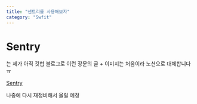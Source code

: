 ```yaml
---
title: "센트리를 사용해보자"
category: "Swfit"
---
```

# Sentry
는 제가 아직 깃헙 블로그로 이런 장문의 글 + 이미지는 처음이라 노션으로 대체합니다ㅠ

[Sentry](https://www.notion.so/Sentry-26fc0deb06474c238879711f8f4b5b82)

나중에 다시 재정비해서 올릴 예정
